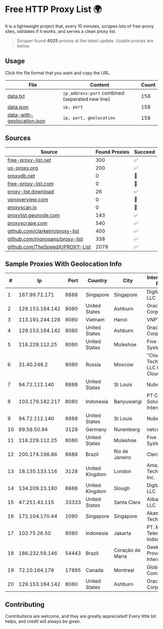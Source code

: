 
# Free HTTP Proxy List 🌍

It is a lightweight project that, every 10 minutes, scrapes lots of free-proxy sites, validates if it works, and serves a clean proxy list.


> Scraper found **4025** proxies at the latest update. Usable proxies are below.

## Usage

Click the file format that you want and copy the URL.


|File|Content|Count|
|----|-------|-----|
|[data.txt](https://raw.githubusercontent.com/themiralay/Proxy-List-World/master/data.txt)|`ip_address:port` combined (seperated new line)|158|
|[data.json](https://raw.githubusercontent.com/themiralay/Proxy-List-World/master/data.json)|`ip, port`|158|
|[data-with-geolocation.json](https://raw.githubusercontent.com/themiralay/Proxy-List-World/master/data-with-geolocation.json)|`ip, port, geolocation`|158|

## Sources

|Source|Found Proxies|Succeed|
|------|-------------|-------|
|[free-proxy-list.net](https://free-proxy-list.net)|300|✅|
|[us-proxy.org](https://www.us-proxy.org)|200|✅|
|[proxydb.net](http://proxydb.net)|0|🚫|
|[free-proxy-list.com](https://free-proxy-list.com/?page=&port=&type%5B%5D=http&type%5B%5D=https&up_time=0&search=Search)|0|🚫|
|[proxy-list.download](https://www.proxy-list.download/HTTP)|26|✅|
|[vpnoverview.com](https://vpnoverview.com/privacy/anonymous-browsing/free-proxy-servers)|0|🚫|
|[proxyscan.io](https://www.proxyscan.io)|0|🚫|
|[proxylist.geonode.com](https://proxylist.geonode.com/api/proxy-list?limit=300&page=1&sort_by=lastChecked&sort_type=desc&protocols=http,https)|143|✅|
|[proxyscrape.com](https://api.proxyscrape.com/v2/?request=displayproxies&protocol=http&timeout=10000&country=all&ssl=all&anonymity=all)|540|✅|
|[github.com/clarketm/proxy-list](https://raw.githubusercontent.com/clarketm/proxy-list/master/proxy-list-raw.txt)|400|✅|
|[github.com/monosans/proxy-list](https://raw.githubusercontent.com/monosans/proxy-list/main/proxies/http.txt)|338|✅|
|[github.com/TheSpeedX/PROXY-List](https://raw.githubusercontent.com/TheSpeedX/PROXY-List/master/http.txt)|2078|✅|


## Sample Proxies With Geolocation Info

|#|Ip|Port|Country|City|Internet Service Provider|
|-|--|----|-------|----|-------------------------|
|1|167.99.72.171|8888|Singapore|Singapore|DigitalOcean, LLC|
|2|129.153.164.142|8080|United States|Ashburn|Oracle Corporation|
|3|113.191.244.128|8080|Vietnam|Hanoi|VNPT|
|4|129.153.164.142|8080|United States|Ashburn|Oracle Corporation|
|5|216.229.112.25|8080|United States|Muleshoe|Five Area Systems, LLC|
|6|31.40.248.2|8080|Russia|Moscow|"Cloud Technologies" LLC trading as Cloud.ru|
|7|94.72.112.140|8888|United States|St Louis|Nubes, LLC|
|8|103.179.182.217|8080|Indonesia|Banyuwangi|PT Cahaya Solusindo Internusa|
|9|94.72.112.140|8888|United States|St Louis|Nubes, LLC|
|10|89.58.50.94|3128|Germany|Nuremberg|netcup GmbH|
|11|216.229.112.25|8080|United States|Muleshoe|Five Area Systems, LLC|
|12|200.174.198.86|8888|Brazil|Rio de Janeiro|Claro S.A|
|13|18.135.133.116|3128|United Kingdom|London|Amazon Technologies Inc.|
|14|134.209.23.180|8888|United Kingdom|Slough|DigitalOcean, LLC|
|15|47.251.43.115|33333|United States|Santa Clara|Alibaba Cloud LLC|
|16|172.104.170.44|1080|Singapore|Singapore|Akamai Technologies|
|17|103.75.26.50|8080|Indonesia|Jakarta|PT. Mora Telematika Indonesia|
|18|186.232.59.146|54443|Brazil|Coração de Maria|Geeknet Provedor De Internet Ltda ME|
|19|72.10.164.178|17895|Canada|Montreal|GloboTech Communications|
|20|129.153.164.142|8080|United States|Ashburn|Oracle Corporation|



## Contributing

Contributions are welcome, and they are greatly appreciated! Every
little bit helps, and credit will always be given.

